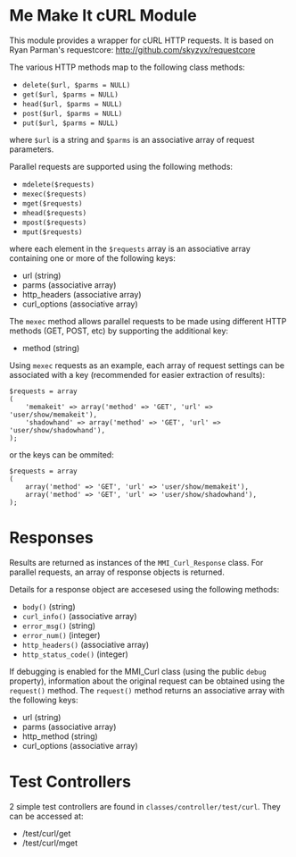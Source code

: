 # Me Make It cURL Module

This module provides a wrapper for cURL HTTP requests.  It is based on
Ryan Parman's requestcore: <http://github.com/skyzyx/requestcore>

The various HTTP methods map to the following class methods:

* `delete($url, $parms = NULL)`
* `get($url, $parms = NULL)`
* `head($url, $parms = NULL)`
* `post($url, $parms = NULL)`
* `put($url, $parms = NULL)`

where `$url` is a string and `$parms` is an associative array of request parameters.

Parallel requests are supported using the following methods:

* `mdelete($requests)`
* `mexec($requests)`
* `mget($requests)`
* `mhead($requests)`
* `mpost($requests)`
* `mput($requests)`

where each element in the `$requests` array is an associative array containing
one or more of the following keys:

* url (string)
* parms (associative array)
* http_headers (associative array)
* curl_options (associative array)

The `mexec` method allows parallel requests to be made using different HTTP
methods (GET, POST, etc) by supporting the additional key:

* method (string)

Using `mexec` requests as an example, each array of request settings can be
associated with a key (recommended for easier extraction of results):

	$requests = array
	(
		'memakeit' => array('method' => 'GET', 'url' => 'user/show/memakeit'),
		'shadowhand' => array('method' => 'GET', 'url' => 'user/show/shadowhand'),
	);

or the keys can be ommited:

	$requests = array
	(
		array('method' => 'GET', 'url' => 'user/show/memakeit'),
		array('method' => 'GET', 'url' => 'user/show/shadowhand'),
	);


# Responses
Results are returned as instances of the `MMI_Curl_Response` class.  For parallel
requests, an array of response objects is returned.

Details for a response object are accesesed using the following methods:

* `body()` (string)
* `curl_info()` (associative array)
* `error_msg()` (string)
* `error_num()` (integer)
* `http_headers()` (associative array)
* `http_status_code()` (integer)

If debugging is enabled for the MMI_Curl class (using the public `debug` property),
information about the original request can be obtained using the `request()` method.
The `request()` method returns an associative array with the following keys:

* url (string)
* parms (associative array)
* http_method (string)
* curl_options (associative array)


# Test Controllers
2 simple test controllers are found in `classes/controller/test/curl`.  They can be accessed at:

* _<your-server>_/test/curl/get
* _<your-server>_/test/curl/mget
